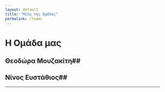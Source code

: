 ```yaml
---
layout: default
title: "Μέλη της Ομάδας"
permalink: /team/
---
```


# Η Ομάδα μας
## Θεοδώρα Μουζακίτη##
## Νίνος Ευστάθιος##
---
